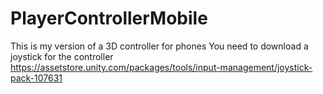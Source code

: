 # PlayerControllerMobile
This is my version of a 3D controller for phones
You need to download a joystick for the controller https://assetstore.unity.com/packages/tools/input-management/joystick-pack-107631
